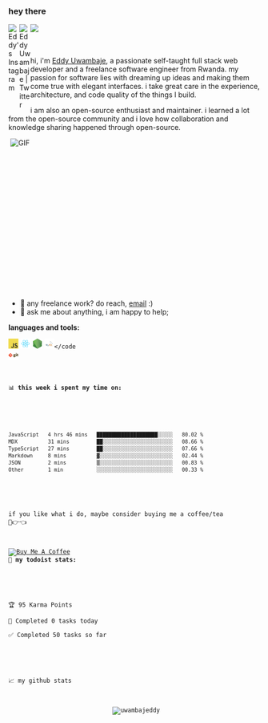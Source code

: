 ### hey there 
<a href="https://www.instagram.com/eddy.kamoso/">
  <img align="left" alt="Eddy's Instagram" width="22px" src="https://raw.githubusercontent.com/hussainweb/hussainweb/main/icons/instagram.png" />
</a>
<a href="https://twitter.com/eddie_leftie">
  <img align="left" alt="Eddy Uwambaje | Twitter" width="22px" src="https://raw.githubusercontent.com/peterthehan/peterthehan/master/assets/twitter.svg" />
</a>
<!--<a href="https://www.linkedin.com/in//">
  <img align="left" alt="Eddy's LinkedIN" width="22px" src="https://raw.githubusercontent.com/peterthehan/peterthehan/master/assets/linkedin.svg" />
</a>-->

![](https://visitor-badge.glitch.me/badge?page_id=abhisheknaiidu.abhisheknaiidu)

<br />

hi, i'm [Eddy Uwambaje](https://uwambajeeddy.herokuapp.com/), a passionate self-taught full stack web developer and a freelance software engineer from Rwanda. my passion for software lies with dreaming up ideas and making them come true with elegant interfaces. i take great care in the experience, architecture, and code quality of the things I build.

i am also an open-source enthusiast and maintainer. i learned a lot from the open-source community and i love how collaboration and knowledge sharing happened through open-source.


  <img align="right" alt="GIF" src="https://github.com/abhisheknaiidu/abhisheknaiidu/blob/master/code.gif?raw=true" width="500" height="320" />
  
- 💼 any freelance work? do reach, [email](mailto:uwambajeddy@gmail.com) :)
- 💬 ask me about anything, i am happy to help;

**languages and tools:**  

<code><img height="20" src="https://raw.githubusercontent.com/github/explore/80688e429a7d4ef2fca1e82350fe8e3517d3494d/topics/javascript/javascript.png"></code>
<code><img height="20" src="https://raw.githubusercontent.com/github/explore/80688e429a7d4ef2fca1e82350fe8e3517d3494d/topics/react/react.png"></code>
<code><img height="20" src="https://raw.githubusercontent.com/github/explore/80688e429a7d4ef2fca1e82350fe8e3517d3494d/topics/nodejs/nodejs.png"></code>
<code><img height="20" src="https://raw.githubusercontent.com/github/explore/80688e429a7d4ef2fca1e82350fe8e3517d3494d/topics/mysql/mysql.png"></code
<code><img height="20" src="https://raw.githubusercontent.com/github/explore/80688e429a7d4ef2fca1e82350fe8e3517d3494d/topics/git/git.png"></code>

📊 **this week i spent my time on:**
<!--START_SECTION:waka-->

```text
JavaScript   4 hrs 46 mins   ████████████████████░░░░░   80.02 %
MDX          31 mins         ██░░░░░░░░░░░░░░░░░░░░░░░   08.66 %
TypeScript   27 mins         ██░░░░░░░░░░░░░░░░░░░░░░░   07.66 %
Markdown     8 mins          ▓░░░░░░░░░░░░░░░░░░░░░░░░   02.44 %
JSON         2 mins          ▒░░░░░░░░░░░░░░░░░░░░░░░░   00.83 %
Other        1 min           ░░░░░░░░░░░░░░░░░░░░░░░░░   00.33 %
```

<!--END_SECTION:waka-->

if you like what i do, maybe consider buying me a coffee/tea 🥺👉👈

<a href="https://www.buymeacoffee.com/uwambajeddL" target="_blank"><img src="https://cdn.buymeacoffee.com/buttons/v2/default-red.png" alt="Buy Me A Coffee" width="150" ></a>
🚧 **my todoist stats:**
<!-- TODO-IST:START -->
🏆  95 Karma Points           
🌸  Completed 0 tasks today           
✅  Completed 50 tasks so far   
<!-- TODO-IST:END -->


📈 my github stats

<p align="center"> <img src="https://github-readme-stats.vercel.app/api?username=uwambajeddy&show_icons=true&theme=gotham" alt="uwambajeddy" />



